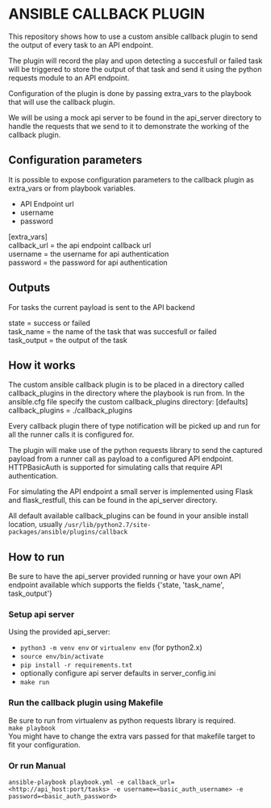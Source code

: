 # ANSIBLE CALLBACK PLUGIN

This repository shows how to use a custom ansible callback plugin to send the output 
of every task to an API endpoint.

The plugin will record the play and upon detecting a succesfull or failed task will be triggered to store the output of that task and send it using the python requests module to an API endpoint.

Configuration of the plugin is done by passing extra\_vars to the playbook that will use the callback plugin.

We will be using a mock api server to be found in the api\_server directory to handle the requests that we send to it to demonstrate the working of the callback plugin.

## Configuration parameters

It is possible to expose configuration parameters to the callback plugin as extra\_vars or from playbook variables.

- API Endpoint url
- username
- password

[extra\_vars]  
callback\_url = the api endpoint callback url  
username = the username for api authentication  
password = the password for api authentication  

## Outputs

For tasks the current payload is sent to the API backend

state = success or failed  
task\_name = the name of the task that was succesfull or failed  
task\_output = the output of the task  

## How it works

The custom ansible callback plugin is to be placed in a directory called callback\_plugins in the directory where the playbook is run from.
In the ansible.cfg file specify the custom callback\_plugins directory:
[defaults]  
callback\_plugins = ./callback\_plugins

Every callback plugin there of type notification will be picked up and run for all the runner calls it is configured for.

The plugin will make use of the python requests library to send the captured payload from a runner call as payload to a configured API endpoint. HTTPBasicAuth is supported for simulating calls that require API authentication.

For simulating the API endpoint a small server is implemented using Flask and flask\_restfull, this can be found in the api\_server directory.

All default available callback\_plugins can be found in your ansible install location, usually `/usr/lib/python2.7/site-packages/ansible/plugins/callback`

## How to run

Be sure to have the api\_server provided running or have your own API endpoint available which supports the fields {'state, 'task\_name', task\_output'}

### Setup api server
Using the provided api\_server:
* `python3 -m venv env` or `virtualenv env` (for python2.x)
* `source env/bin/activate`
* `pip install -r requirements.txt`
* optionally configure api server defaults in server\_config.ini
* `make run`

### Run the callback plugin using Makefile
Be sure to run from virtualenv as python requests library is required.  
`make playbook`  
You might have to change the extra vars passed for that makefile target to fit your configuration.

### Or run Manual
`ansible-playbook playbook.yml -e callback_url=<http://api_host:port/tasks> -e username=<basic_auth_username> -e password=<basic_auth_password>`
